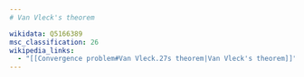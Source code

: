 ```yaml
---
# Van Vleck's theorem

wikidata: Q5166389
msc_classification: 26
wikipedia_links:
  - "[[Convergence problem#Van Vleck.27s theorem|Van Vleck's theorem]]"
---
```

